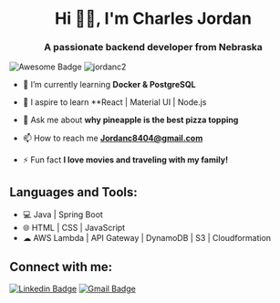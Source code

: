 <h1 align="center">Hi ✌🏾, I'm Charles Jordan</h1>
<h3 align="center">A passionate backend developer from Nebraska</h3>

<p align="left"> <img src="https://cdn.rawgit.com/sindresorhus/awesome/d7305f38d29fed78fa85652e3a63e154dd8e8829/media/badge.svg" alt="Awesome Badge"/> <img src="https://komarev.com/ghpvc/?username=jordanc2&label=Profile%20views&color=0e75b6&style=flat" alt="jordanc2" /> </p>

- 🌱 I’m currently learning **Docker & PostgreSQL**

- 🔭 I aspire to learn **React | Material UI | Node.js

- 💬 Ask me about **why pineapple is the best pizza topping**

- 📫 How to reach me **Jordanc8404@gmail.com**

- ⚡ Fun fact **I love movies and traveling with my family!**

## Languages and Tools:

- 💻 Java | Spring Boot
- 🌐 HTML | CSS | JavaScript
- ☁ AWS Lambda | API Gateway | DynamoDB | S3 | Cloudformation

## Connect with me:
[![Linkedin Badge](https://img.shields.io/badge/-LinkedIn-333333?style=flat&logo=Linkedin&logoColor=0A66C2&link=https://www.linkedin.com/in/charlesjordandev/)](https://www.linkedin.com/in/charlesjordandev/)
[![Gmail Badge](https://img.shields.io/badge/-jordanc8404@gmail.com-333333?style=flat&logo=Gmail&logoColor=EA4335&link=https://mail.google.com/mail/u/0/#inbox/140d656b8e54d66)](mailto:jordanc8404@gmail.com)

<!--
**jordanc2/jordanc2** is a ✨ _special_ ✨ repository because its `README.md` (this file) appears on your GitHub profile.

Here are some ideas to get you started:

- 🔭 I’m currently working on ...
- 🌱 I’m currently learning ...
- 👯 I’m looking to collaborate on ...
- 🤔 I’m looking for help with ...
- 💬 Ask me about ...
- 📫 How to reach me: ...
- 😄 Pronouns: ...
- ⚡ Fun fact: ...
-->
